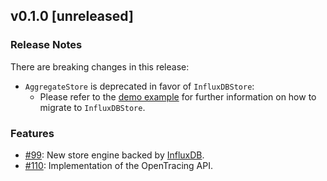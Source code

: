 ## v0.1.0 [unreleased]

### Release Notes

There are breaking changes in this release:
- `AggregateStore` is deprecated in favor of `InfluxDBStore`:
  - Please refer to the [demo example](https://github.com/sourcegraph/appdash/blob/master/examples/cmd/webapp-influxdb/main.go#L50) for further information on how to migrate to `InfluxDBStore`.

### Features

- [#99](https://github.com/sourcegraph/appdash/pull/99): New store engine backed by [InfluxDB](https://github.com/influxdata/influxdb).
- [#110](https://github.com/sourcegraph/appdash/pull/110): Implementation of the OpenTracing API.
